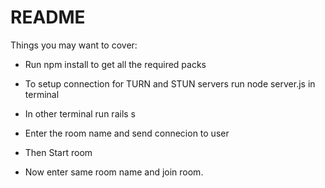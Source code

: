 # README


Things you may want to cover:

* Run npm install to get all the required packs

* To setup connection for TURN and STUN servers run node server.js in terminal

* In other terminal run rails s

* Enter the room name and send connecion to user

* Then Start room

* Now enter same room name and join room.
